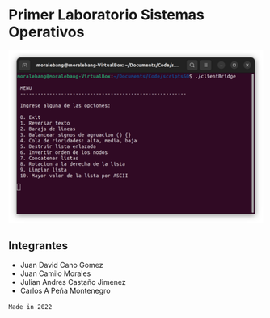 # Primer Laboratorio Sistemas Operativos

![App Menu Screenshot](./assets/app_menu_screenshot.png 'App Menu Screenshot')

## Integrantes

- Juan David Cano Gomez
- Juan Camilo Morales
- Julian Andres Castaño Jimenez
- Carlos A Peña Montenegro

`Made in 2022`
